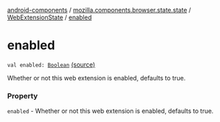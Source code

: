 [android-components](../../index.md) / [mozilla.components.browser.state.state](../index.md) / [WebExtensionState](index.md) / [enabled](./enabled.md)

# enabled

`val enabled: `[`Boolean`](https://kotlinlang.org/api/latest/jvm/stdlib/kotlin/-boolean/index.html) [(source)](https://github.com/mozilla-mobile/android-components/blob/master/components/browser/state/src/main/java/mozilla/components/browser/state/state/WebExtensionState.kt#L25)

Whether or not this web extension is enabled, defaults to true.

### Property

`enabled` - Whether or not this web extension is enabled, defaults to true.